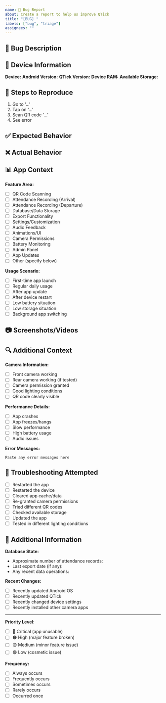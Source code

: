 ```yaml
---
name: 🐛 Bug Report
about: Create a report to help us improve QTick
title: "[BUG] "
labels: ["bug", "triage"]
assignees: ""
---
```


## 🐛 Bug Description

<!-- A clear and concise description of what the bug is -->

## 📱 Device Information

**Device:** <!-- e.g., Samsung Galaxy S21, Google Pixel 6 -->
**Android Version:** <!-- e.g., Android 12, API level 31 -->
**QTick Version:** <!-- Found in Settings > About -->
**Device RAM:** <!-- e.g., 4GB, 8GB -->
**Available Storage:** <!-- Approximate free space -->

## 🔄 Steps to Reproduce

<!-- Steps to reproduce the behavior -->

1. Go to '...'
2. Tap on '...'
3. Scan QR code '...'
4. See error

## ✅ Expected Behavior

<!-- A clear and concise description of what you expected to happen -->

## ❌ Actual Behavior

<!-- A clear and concise description of what actually happened -->

## 📊 App Context

**Feature Area:** <!-- Select the main area where the bug occurs -->

- [ ] QR Code Scanning
- [ ] Attendance Recording (Arrival)
- [ ] Attendance Recording (Departure)
- [ ] Database/Data Storage
- [ ] Export Functionality
- [ ] Settings/Customization
- [ ] Audio Feedback
- [ ] Animations/UI
- [ ] Camera Permissions
- [ ] Battery Monitoring
- [ ] Admin Panel
- [ ] App Updates
- [ ] Other (specify below)

**Usage Scenario:**

- [ ] First-time app launch
- [ ] Regular daily usage
- [ ] After app update
- [ ] After device restart
- [ ] Low battery situation
- [ ] Low storage situation
- [ ] Background app switching

## 📷 Screenshots/Videos

<!-- If applicable, add screenshots or screen recordings to help explain your problem -->

## 🔍 Additional Context

**Camera Information:**

- [ ] Front camera working
- [ ] Rear camera working (if tested)
- [ ] Camera permission granted
- [ ] Good lighting conditions
- [ ] QR code clearly visible

**Performance Details:**

- [ ] App crashes
- [ ] App freezes/hangs
- [ ] Slow performance
- [ ] High battery usage
- [ ] Audio issues

**Error Messages:**

<!-- Include any error messages, crash logs, or console output -->

```
Paste any error messages here
```

## 🧪 Troubleshooting Attempted

<!-- What have you already tried to fix this issue? -->

- [ ] Restarted the app
- [ ] Restarted the device
- [ ] Cleared app cache/data
- [ ] Re-granted camera permissions
- [ ] Tried different QR codes
- [ ] Checked available storage
- [ ] Updated the app
- [ ] Tested in different lighting conditions

## 📝 Additional Information

<!-- Add any other context about the problem here -->

**Database State:**

- Approximate number of attendance records:
- Last export date (if any):
- Any recent data operations:

**Recent Changes:**

- [ ] Recently updated Android OS
- [ ] Recently updated QTick
- [ ] Recently changed device settings
- [ ] Recently installed other camera apps

---

**Priority Level:** <!-- How severe is this bug for you? -->

- [ ] 🔴 Critical (app unusable)
- [ ] 🟠 High (major feature broken)
- [ ] 🟡 Medium (minor feature issue)
- [ ] 🟢 Low (cosmetic issue)

**Frequency:**

- [ ] Always occurs
- [ ] Frequently occurs
- [ ] Sometimes occurs
- [ ] Rarely occurs
- [ ] Occurred once
